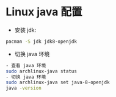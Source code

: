 # Linux java 配置
- 安装 jdk:
```bash
pacman -S jdk jdk8-openjdk
```
- 切换 java 环境
```bash
- 查看 java 环境 
sudo archlinux-java status 
- 切换 java 环境
sudo archlinux-java set java-8-openjdk
java -version
```
